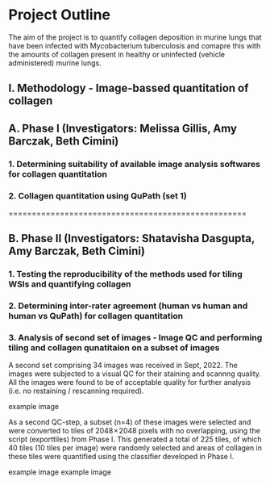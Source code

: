 # Project Outline
The aim of the project is to quantify collagen deposition in murine lungs that have been infected with Mycobacterium tuberculosis and comapre this with the amounts of collagen present in healthy or uninfected (vehicle administered) murine lungs.


## I. Methodology - Image-bassed quantitation of collagen
## A. Phase I (Investigators: Melissa Gillis, Amy Barczak, Beth Cimini)

### 1. Determining suitability of available image analysis softwares for collagen quantitation

### 2. Collagen quantitation using QuPath (set 1)



===================================================

## B. Phase II (Investigators: Shatavisha Dasgupta, Amy Barczak, Beth Cimini)

### 1. Testing the reproducibility of the methods used for tiling WSIs and quantifying collagen

### 2. Determining inter-rater agreement (human vs human and human vs QuPath) for collagen quantitation

### 3. Analysis of second set of images - Image QC and performing tiling and collagen qunatitaion on a subset of images
A second set comprising 34 images was received in Sept, 2022. The images were subjected to a visual QC for their staining and scannng quality. All the images were found to be of acceptable quality for further analysis (i.e. no restaining / rescanning required).


example image






As a second QC-step, a subset (n=4) of these images were selected and were converted to tiles of 2048 × 2048 pixels with no overlapping, using the script (exporttiles) from Phase I. This generated a total of 225 tiles, of which 40 tiles (10 tiles per image) were randomly selected and areas of collagen in these tiles were quantified using the classifier developed in Phase I. 

example image
example image


